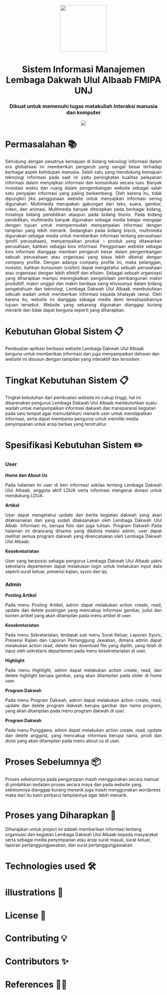 <p align="center"> 
    <img src="http://salimunj.org/wp-content/uploads/2020/07/Draft-logo-LD-UA-1-230x230.png" align="center" height="150"></img>
</p>

<h1 align="center"> Sistem Informasi Manajemen </br> Lembaga Dakwah Ulul Albaab FMIPA UNJ  </h1> 
<h3 align="center"> Dibuat untuk memenuhi tugas matakuliah Interaksi manusia dan komputer </h3>

<p align="center"> 
    <img src="https://lh3.googleusercontent.com/-4qN8pQI9YS0/X6_pYgIPgyI/AAAAAAAAAyc/VVllxpXBXCM3nBzxohxDEqPBigXZTsHwQCNcBGAsYHQ/2.%2BProgram%2BDakwah.png"></img>
</p>


# Permasalahan 📚
<p align="justify"> 
Sehubung dengan pesatnya kemajuan di bidang teknologi informasi dalam era globalisasi ini memberikan pengaruh yang sangat besar terhadap berbagai aspek kehidupan manusia. Salah satu yang mendukung kemajuan teknologi informasi pada saat ini yaitu peningkatan kualitas pelayanan informasi dalam menyajikan informasi dan komunikasi secara luas. Banyak investasi waktu dan ruang dalam pengembangan website sebagai salah satu penyajian informasi yang paling berkembang. Oleh karena itu, tidak dipungkiri jika penggunaan website untuk menyajikan informasi sering digunakan. Multimedia merupakan gabungan dari teks, suara, gambar, video, dan animasi. Multimedia banyak diterapkan pada berbagai bidang, misalnya bidang pendidikan ataupun pada bidang bisnis. Pada bidang pendidikan, multimedia banyak digunakan sebagai media belajar mengajar dengan tujuan untuk mempermudah menyampaian informasi dengan tampilan yang lebih menarik. Sedangkan pada bidang bisnis, multimedia digunakan sebagai media untuk memberikan informasi tentang perusahaan (profil perusahaan), menyampaikan produk – produk yang ditawarkan perusahaan, bahkan sebagai kios informasi. Penggunaan website sebagai kios informasi dianggap memberi pengaruh besar dalam pengembangan sebuah perusahaan atau organisasi yang biasa lebih dikenal dengan company profile. Dengan adanya company profile ini, maka pelanggan, investor, bahkan konsumen (visitor) dapat mengetahui sebuah perusahaan atau organisasi dengan lebih efektif dan efisien. Sebagai sebuah organisasi yang diharapkan mampu meningkatkan
pengelolaan pembangunan makin produktif, makin unggul dan makin berdaya saing khususnya dalam bidang pengetahuan dan teknologi, Lembaga Dakwah Ulul Albaab membutuhkan sebuah wadah untuk memberikan informasi kepada khalayak ramai. Oleh karena itu, website ini dianggap sebagai media demi terealisasikannya tujuan tersebut. Website yang sekarang digunakan dianggap kurang menarik dan tidak dapat berguna seperti yang diharapkan.
</p>

# Kebutuhan Global Sistem 📋
Pembuatan aplikasi berbasis website Lembaga Dakwah Ulul Albaab berguna untuk memberikan informasi dan juga menyampaikan dahwan dan website ini disusun dengan tampilan yang interaktif dan tersistem.

# Tingkat Kebutuhan Sistem 📋
Tingkat kebutuhan dari pembuatan website ini cukup tinggi, hal ini dikarenakan pengurus Lembaga Dakwah Ulul Albaab membutuhkan suatu wadah untuk menyampaikan informasi dakwah dan transparansi kegiatan pada satu tempat agar memudahkan/ menarik user untuk mendapatkan informasi, serta dapat membantu pengurus untuk memiliki media penyimpanan untuk arsip berkas yang terstruktur.

# Spesifikasi Kebutuhan Sistem  ✏️

### User
**Home dan About Us**

<p align="justify">
    Pada halaman ini user di beri informasi sekilas tentang Lembaga Dakwah Ulul Albaab, anggota aktif LDUA serta informasi mengenai donasi untuk mendukung LDUA.
</p>

**Artikel**

<p align="justify">
User dapat mengetahui update dan berita kegiatan dakwah yang akan dilaksanakan dan yang sudah dilaksanakan oleh Lembaga Dakwah Ulul Albab. Informasi ini, berupa foto dan juga tulisan. Program Dakwah Pada halaman ini dirancang dinamis yang dikelola melalui admin, user dapat melihat semua program dakwah yang direncanakan oleh Lembaga Dakwah Ulul
Albaab. 
</p>

**Kesekretariatan**

<p align="justify">
    User yang berposisi sebagai pengurus Lembaga Dakwah Ulul Albaab yakni sekretaris departemen dapat melakukan login untuk melakukan input data seperti surat keluar, presensi kajian, syuro dan lpj. 
</p>

### Admin
**Posting Artikel**

<p align="justify">
    Pada menu Posting Artikel, admin dapat melakukan action create, read, update dan delete postingan yang mencakup informasi gambar, judul dan konten artikel yang akan ditampilan pada menu artikel di user.
</p>

**Kesekretariatan**

<p align="justify">
   Pada menu Sekretariatan, terdapat sub menu Surat Keluar, Laporan Syuro, Presensi Kajian dan Laporan Pertanggung Jawaban, dimana admin dapat melakukan action read, delete dan download file yang dipilih, yang telah di input oleh sekretaris departemen pada menu kesekretariatan di user.
</p>

**Highlight**

<p align="justify">
   Pada menu Highlight, admin dapat melakukan action create, read, dan delete highlight berupa gambar, yang akan ditampilan pada slider di home user.
</p>

**Program Dakwah**

<p align="justify">
   Pada menu Program Dakwah, admin dapat melakukan action create, read, update dan delete program dakwah berupa gambar dan nama program, yang akan ditampilan pada menu program dakwah di user.
</p>

**Program Dakwah**
<p align="justify">
Pada menu Punggawa, admin dapat melakukan action create, read, update dan delete anggota, yang mencakup informasi berupa nama, prodi dan divisi yang akan ditampilan pada menu about us di user.
</p>
    
# Proses Sebelumnya 📦    
Proses sebelumnya pada pengarsipan masih menggunakan secara manual di pindahkan kedalam proses secara maya dan pada website yang sebelumnya dianggap kurang menarik juga masih menggunakan wordprees maka dari itu kami perbarui tampilannya agar lebih menarik.

# Proses yang Diharapkan 🌈
Diharapkan untuk project ini adalah memberikan informasi tentang organisasi dan kegiatan Lembaga Dakwah Ulul Albaab kepada masyarakat serta sebagai media penyimpanan atau arsip surat masuk, surat keluar, laporan pertanggungjawaban, dan surat pertanggungjawaban.

# Technologies used 🛠️

# illustrations 🍥

# License 📄

# Contributing 💡

# Contributors ✨

# References 👏🏻
